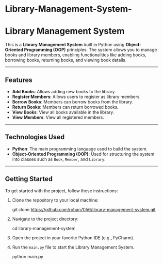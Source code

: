 # Library-Management-System-

# Library Management System

This is a **Library Management System** built in Python using **Object-Oriented Programming (OOP)** principles. The system allows you to manage books and library members, enabling functionalities like adding books, borrowing books, returning books, and viewing book details.

---

## Features

- **Add Books**: Allows adding new books to the library.
- **Register Members**: Allows users to register as library members.
- **Borrow Books**: Members can borrow books from the library.
- **Return Books**: Members can return borrowed books.
- **View Books**: View all books available in the library.
- **View Members**: View all registered members.

---

## Technologies Used

- **Python**: The main programming language used to build the system.
- **Object-Oriented Programming (OOP)**: Used for structuring the system into classes such as `Book`, `Member`, and `Library`.

---

## Getting Started

To get started with the project, follow these instructions:

1. Clone the repository to your local machine:

    git clone https://github.com/rohan7056/library-management-system.git
  

2. Navigate to the project directory:

    cd library-management-system

3. Open the project in your favorite Python IDE (e.g., PyCharm).

4. Run the `main.py` file to start the Library Management System.

    python main.py
   

